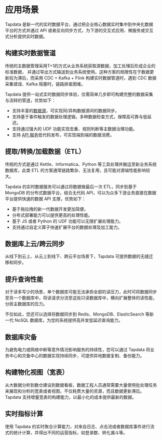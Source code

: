 # 应用场景

Tapdata 是新一代的实时数据平台，通过把企业核心数据实时集中到中央化数据平台的方式并通过 API 或者反向同步方式，为下游的交互式应用、微服务或交互式分析提供实时数据。



## 构建实时数据管道

传统的主数据管理采用T+1的方式从业务系统获取源数据，加工处理后形成企业的标准数据， 并通过导出方式输送到业务系统使用。这种方案的局限性在于数据更新较为滞后，而采用 CDC + Kafka + Flink 构建实时数据管道时，遇到 CDC 数据采集错误、Kafka 阻塞时，链路排查困难。

Tapdata 提供一站式实时数据同步体验，仅需简单几步即可构建完整的数据采集与流转的管道，优势如下：

* 支持丰富的[数据源](supported-databases.md)，可实现同/异构数据源间的数据同步。
* 支持基于事件触发的数据处理逻辑，多种数据检查方式，保障高可靠与低延迟。
* 支持通过强大的 UDF 功能实现去重、规则判断等主数据治理功能。
* 支持 [API 服务](../user-guide/data-service/README.md)低代码发布，可实现端到端的数据消费。



## 提取/转换/加载数据（ETL）

传统的方式是通过 Kettle、Informatica、Python 等工具处理并搬运至新业务系统数据库，此类 ETL 的方案通常链路繁杂、无法复用，且可能对源端性能影响较大。

Tapdata 的实时数据服务可以通过将数据做最后一次 ETL，同步到基于 MongoDB 的分布式数据平台，结合无代码 API，可以为众多下游业务直接在数据平台提供快速的数据 API 支撑，优势如下：

* 基于拖拉拽的新一代数据开发更加简便。
* 分布式部署能力可以提供更高的处理性能。
* 基于 JS 或者 Python 的 UDF 功能可以无限扩展处理能力。
* 支持通过自定义算子快速扩展平台的数据处理及加工能力。



## 数据库上云/跨云同步

从线下到云上、从云上到线下、跨云平台场景下，Tapdata 可提供数据的无缝迁移和同步。



## 提升查询性能

对于读多写少的场景，单个数据库可能无法承担全部的读压力，此时可将数据同步至另一个数据库中，将读请求分流至这些只读数据库中，横向扩展整体的读性能，分担主数据库的压力。

不仅如此，您还可以选择将数据同步到 Redis、MongoDB、ElasticSearch 等新一代 NoSQL 数据库，为您的系统提供高并发低延迟查询能力。



## 数据库灾备

为避免电力或网络中断等意外情况影响服务的持续性，您可以通过 Tapdata 将业务中心和灾备中心的数据实现持续同步，可提供异地数据复制、备份能力。



## 构建物化视图（宽表）

从大数据分析到数仓建设到数据看板，数据工程人员通常需要大量使用批处理任务来展现和分析的宽表或者视图，不仅耗费大量的资源，而且数据更新滞后。Tapdata 支持增量宽表的构建能力，以最小化的成本提供最新的数据。



## 实时指标计算

使用 Tapdata 的实时聚合计算能力，对来自日志、点击流或者数据库事件进行流式的统计计算，并得出不同的运营指标，如登录数、转化漏斗等。
